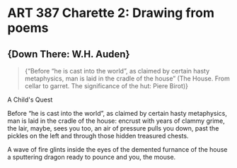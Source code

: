 # ART 387 Charette 2: Drawing from poems

## {Down There: W.H. Auden}

> {“Before “he is cast into the world”, as claimed by certain hasty metaphysics, man is laid in the cradle of the house” (The House. From cellar to garret. The significance of the hut: Piere Birot)}

A Child's Quest

Before “he is cast into the world”, as claimed by certain hasty metaphysics, 
man is laid in the cradle of the house: encrust with years of 
clammy grime, the lair, maybe, sees you too, an air of
pressure pulls you down, past the pickles on the left and 
through those hidden treasured chests.

A wave of fire glints inside the eyes 
of the demented furnance of the house 
a sputtering dragon ready to pounce
and you, the mouse.
